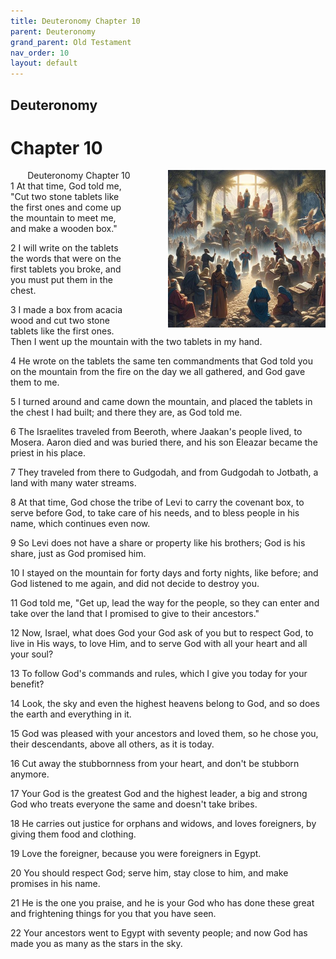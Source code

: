 ```yaml
---
title: Deuteronomy Chapter 10
parent: Deuteronomy
grand_parent: Old Testament
nav_order: 10
layout: default
---
```


## Deuteronomy

# Chapter 10

<div style="clear: both; text-align: right;">
    <img src="/assets/Image/Deuteronomy/500/10.jpg" alt="Deuteronomy Chapter 10" class="chapter-image" style="max-width: 50%; height: auto; float: right; margin: 0 0 10px 10px; padding-left: 10%;">
    <figcaption style="font-size: 14px;">Deuteronomy Chapter 10</figcaption>
</div>
1 At that time, God told me, "Cut two stone tablets like the first ones and come up the mountain to meet me, and make a wooden box."

2 I will write on the tablets the words that were on the first tablets you broke, and you must put them in the chest.

3 I made a box from acacia wood and cut two stone tablets like the first ones. Then I went up the mountain with the two tablets in my hand.

4 He wrote on the tablets the same ten commandments that God told you on the mountain from the fire on the day we all gathered, and God gave them to me.

5 I turned around and came down the mountain, and placed the tablets in the chest I had built; and there they are, as God told me.

6 The Israelites traveled from Beeroth, where Jaakan's people lived, to Mosera. Aaron died and was buried there, and his son Eleazar became the priest in his place.

7 They traveled from there to Gudgodah, and from Gudgodah to Jotbath, a land with many water streams.

8 At that time, God chose the tribe of Levi to carry the covenant box, to serve before God, to take care of his needs, and to bless people in his name, which continues even now.

9 So Levi does not have a share or property like his brothers; God is his share, just as God promised him.

10 I stayed on the mountain for forty days and forty nights, like before; and God listened to me again, and did not decide to destroy you.

11 God told me, "Get up, lead the way for the people, so they can enter and take over the land that I promised to give to their ancestors."

12 Now, Israel, what does God your God ask of you but to respect God, to live in His ways, to love Him, and to serve God with all your heart and all your soul?

13 To follow God's commands and rules, which I give you today for your benefit?

14 Look, the sky and even the highest heavens belong to God, and so does the earth and everything in it.

15 God was pleased with your ancestors and loved them, so he chose you, their descendants, above all others, as it is today.

16 Cut away the stubbornness from your heart, and don't be stubborn anymore.

17 Your God is the greatest God and the highest leader, a big and strong God who treats everyone the same and doesn't take bribes.

18 He carries out justice for orphans and widows, and loves foreigners, by giving them food and clothing.

19 Love the foreigner, because you were foreigners in Egypt.

20 You should respect God; serve him, stay close to him, and make promises in his name.

21 He is the one you praise, and he is your God who has done these great and frightening things for you that you have seen.

22 Your ancestors went to Egypt with seventy people; and now God has made you as many as the stars in the sky.


